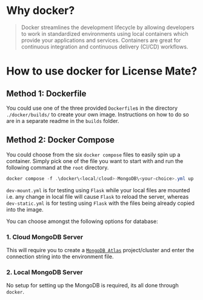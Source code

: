 # Why docker?

> Docker streamlines the development lifecycle by allowing developers to work in standardized environments using local containers which provide your applications and services. Containers are great for continuous integration and continuous delivery (CI/CD) workflows.

# How to use docker for License Mate?

## Method 1: Dockerfile

You could use one of the three provided `Dockerfile`s in the directory `./docker/builds/` to create your own image. Instructions on how to do so are in a separate readme in the `builds` folder.

## Method 2: Docker Compose

You could choose from the six `docker compose` files to easily spin up a container. Simply pick one of the file you want to start with and run the following command at the `root` directory.

```PowerShell
docker compose -f .\docker\<local/cloud>-MongoDB\<your-choice>.yml up
```

`dev-mount.yml` is for testing using `Flask` while your local files are mounted i.e. any change in local file will cause `Flask` to reload the server, whereas `dev-static.yml` is for testing using `Flask` with the files being already copied into the image.

You can choose amongst the following options for database:

### 1. Cloud MongoDB Server

This will require you to create a [`MongoDB Atlas`](https://www.mongodb.com/pricing) project/cluster and enter the connection string into the environment file.

### 2. Local MongoDB Server

No setup for setting up the MongoDB is required, its all done through `docker`.